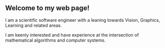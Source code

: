 ## Welcome to my web page!

I am a scientific software engineer with a leaning towards Vision, Graphics, Learning and related areas.

I am keenly interested and have experience at the intersection of mathematical algorithms and computer systems.
